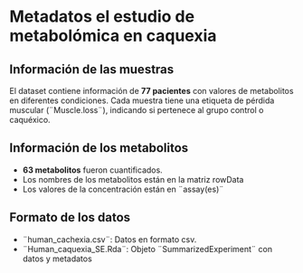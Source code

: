 # Metadatos el estudio de metabolómica en caquexia

## Información de las muestras
El dataset contiene información de **77 pacientes** con valores de metabolitos en diferentes condiciones.
Cada muestra tiene una etiqueta de pérdida muscular (¨Muscle.loss¨), indicando si pertenece al grupo control o caquéxico.

## Información de los metabolitos
- **63 metabolitos** fueron cuantificados.
- Los nombres de los metabolitos están en la matriz rowData
- Los valores de la concentración están en ¨assay(es)¨

## Formato de los datos
- ¨human_cachexia.csv¨: Datos en formato csv.
- ¨Human_caquexia_SE.Rda¨: Objeto ¨SummarizedExperiment¨ con datos y metadatos